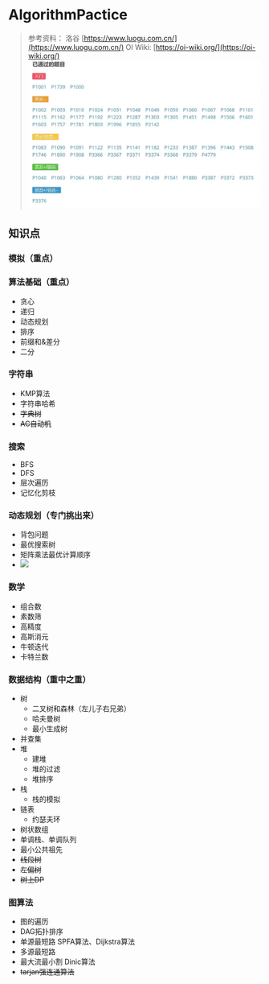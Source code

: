 # AlgorithmPactice


> 参考资料：
> 洛谷 [https://www.luogu.com.cn/](https://www.luogu.com.cn/)
> OI Wiki: [https://oi-wiki.org/](https://oi-wiki.org/)
![img.png](asset/problems.png)
## 知识点

### 模拟（重点）

### 算法基础（重点）

* 贪心
* 递归
* 动态规划
* 排序
* 前缀和&差分
* 二分


### 字符串

* KMP算法
* 字符串哈希
* ~~字典树~~
* ~~AC自动机~~

### 搜索

* BFS
* DFS
* 层次遍历
* 记忆化剪枝

### 动态规划（专门挑出来）

* 背包问题
* 最优搜索树
* 矩阵乘法最优计算顺序
* ![](https://notes.sjtu.edu.cn/uploads/upload_b857ef0f5fba141424ec5a0975319b09.png)


### 数学

* 组合数
* 素数筛
* 高精度
* 高斯消元
* 牛顿迭代
* 卡特兰数

### 数据结构（重中之重）

* 树
    * 二叉树和森林（左儿子右兄弟）
    * 哈夫曼树
    * 最小生成树
* 并查集
* 堆
    * 建堆
    * 堆的过滤
    * 堆排序
* 栈
    * 栈的模拟
* 链表
    * 约瑟夫环
* 树状数组
* 单调栈、单调队列
* 最小公共祖先
* ~~线段树~~
* ~~左偏树~~
* ~~树上DP~~

### 图算法

* 图的遍历
* DAG拓扑排序
* 单源最短路 SPFA算法、Dijkstra算法
* 多源最短路
* 最大流最小割 Dinic算法
* ~~tarjan强连通算法~~